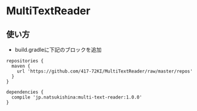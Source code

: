# MultiTextReader

## 使い方
* build.gradleに下記のブロックを追加
```maven
repositories {
  maven {
    url 'https://github.com/417-72KI/MultiTextReader/raw/master/repos'
  }
}
```
```maven
dependencies {
  compile 'jp.natsukishina:multi-text-reader:1.0.0'
}
```
